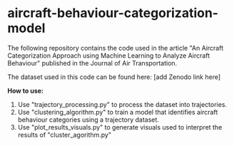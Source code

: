 # aircraft-behaviour-categorization-model

The following repository contains the code used in the article "An Aircraft Categorization Approach using Machine Learning to Analyze Aircraft Behaviour" published in the Journal of Air Transportation.

The dataset used in this code can be found here: [add Zenodo link here]

**How to use:**
1. Use "trajectory_processing.py" to process the dataset into trajectories.
2. Use "clustering_algorithm.py" to train a model that identifies aircraft behaviour categories using a trajectory dataset.
3. Use "plot_results_visuals.py" to generate visuals used to interpret the results of "cluster_agorithm.py"

